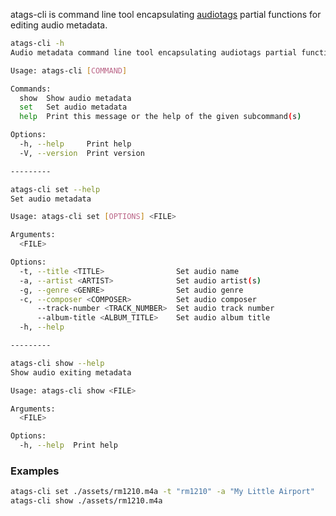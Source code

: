 atags-cli is command line tool encapsulating [audiotags](https://docs.rs/audiotags/latest/audiotags) partial functions for editing audio metadata.

```bash
atags-cli -h
Audio metadata command line tool encapsulating audiotags partial functions

Usage: atags-cli [COMMAND]

Commands:
  show  Show audio metadata
  set   Set audio metadata
  help  Print this message or the help of the given subcommand(s)

Options:
  -h, --help     Print help
  -V, --version  Print version

---------

atags-cli set --help
Set audio metadata

Usage: atags-cli set [OPTIONS] <FILE>

Arguments:
  <FILE>

Options:
  -t, --title <TITLE>                Set audio name
  -a, --artist <ARTIST>              Set audio artist(s)
  -g, --genre <GENRE>                Set audio genre
  -c, --composer <COMPOSER>          Set audio composer
      --track-number <TRACK_NUMBER>  Set audio track number
      --album-title <ALBUM_TITLE>    Set audio album title
  -h, --help

---------

atags-cli show --help
Show audio exiting metadata

Usage: atags-cli show <FILE>

Arguments:
  <FILE>

Options:
  -h, --help  Print help
```

### Examples

```bash
atags-cli set ./assets/rm1210.m4a -t "rm1210" -a "My Little Airport"
atags-cli show ./assets/rm1210.m4a
```
